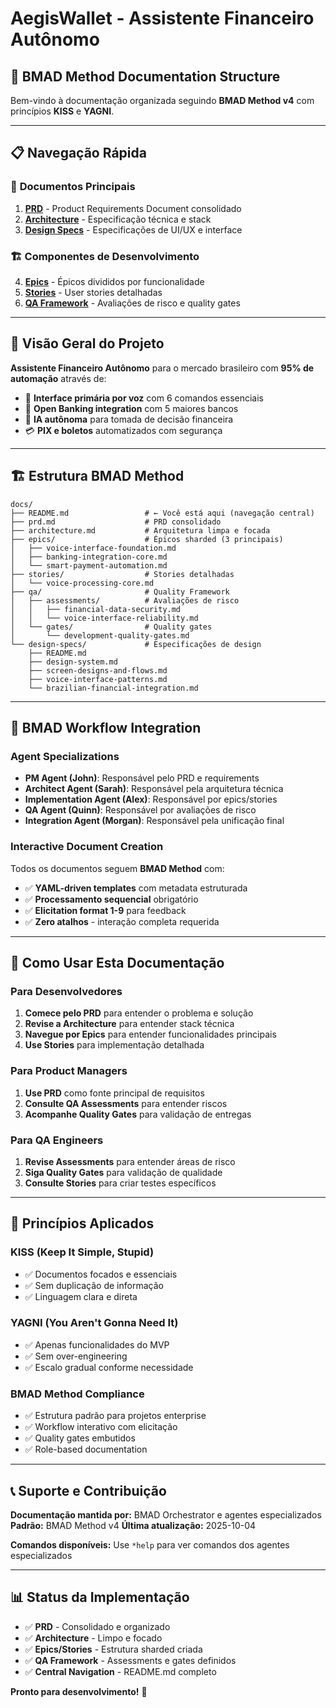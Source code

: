 # AegisWallet - Assistente Financeiro Autônomo

## 🎯 BMAD Method Documentation Structure

Bem-vindo à documentação organizada seguindo **BMAD Method v4** com princípios **KISS** e **YAGNI**.

---

## 📋 Navegação Rápida

### 🚀 **Documentos Principais**
1. **[PRD](./prd.md)** - Product Requirements Document consolidado
2. **[Architecture](./architecture.md)** - Especificação técnica e stack
3. **[Design Specs](./design-specs/)** - Especificações de UI/UX e interface

### 🏗️ **Componentes de Desenvolvimento**
4. **[Epics](./epics/)** - Épicos divididos por funcionalidade
5. **[Stories](./stories/)** - User stories detalhadas
6. **[QA Framework](./qa/)** - Avaliações de risco e quality gates

---

## 🎯 **Visão Geral do Projeto**

**Assistente Financeiro Autônomo** para o mercado brasileiro com **95% de automação** através de:
- 🎤 **Interface primária por voz** com 6 comandos essenciais
- 🏦 **Open Banking integration** com 5 maiores bancos
- 🤖 **IA autônoma** para tomada de decisão financeira
- 💳 **PIX e boletos** automatizados com segurança

---

## 🏗️ **Estrutura BMAD Method**

```
docs/
├── README.md                 # ← Você está aqui (navegação central)
├── prd.md                    # PRD consolidado
├── architecture.md           # Arquitetura limpa e focada
├── epics/                    # Épicos sharded (3 principais)
│   ├── voice-interface-foundation.md
│   ├── banking-integration-core.md
│   └── smart-payment-automation.md
├── stories/                  # Stories detalhadas
│   └── voice-processing-core.md
├── qa/                       # Quality Framework
│   ├── assessments/          # Avaliações de risco
│   │   ├── financial-data-security.md
│   │   └── voice-interface-reliability.md
│   └── gates/                # Quality gates
│       └── development-quality-gates.md
└── design-specs/             # Especificações de design
    ├── README.md
    ├── design-system.md
    ├── screen-designs-and-flows.md
    ├── voice-interface-patterns.md
    └── brazilian-financial-integration.md
```

---

## 🔄 **BMAD Workflow Integration**

### **Agent Specializations**
- **PM Agent (John)**: Responsável pelo PRD e requirements
- **Architect Agent (Sarah)**: Responsável pela arquitetura técnica
- **Implementation Agent (Alex)**: Responsável por epics/stories
- **QA Agent (Quinn)**: Responsável por avaliações de risco
- **Integration Agent (Morgan)**: Responsável pela unificação final

### **Interactive Document Creation**
Todos os documentos seguem **BMAD Method** com:
- ✅ **YAML-driven templates** com metadata estruturada
- ✅ **Processamento sequencial** obrigatório
- ✅ **Elicitation format 1-9** para feedback
- ✅ **Zero atalhos** - interação completa requerida

---

## 🚀 **Como Usar Esta Documentação**

### **Para Desenvolvedores**
1. **Comece pelo PRD** para entender o problema e solução
2. **Revise a Architecture** para entender stack técnica
3. **Navegue por Epics** para entender funcionalidades principais
4. **Use Stories** para implementação detalhada

### **Para Product Managers**
1. **Use PRD** como fonte principal de requisitos
2. **Consulte QA Assessments** para entender riscos
3. **Acompanhe Quality Gates** para validação de entregas

### **Para QA Engineers**
1. **Revise Assessments** para entender áreas de risco
2. **Siga Quality Gates** para validação de qualidade
3. **Consulte Stories** para criar testes específicos

---

## 🎯 **Princípios Aplicados**

### **KISS (Keep It Simple, Stupid)**
- ✅ Documentos focados e essenciais
- ✅ Sem duplicação de informação
- ✅ Linguagem clara e direta

### **YAGNI (You Aren't Gonna Need It)**
- ✅ Apenas funcionalidades do MVP
- ✅ Sem over-engineering
- ✅ Escalo gradual conforme necessidade

### **BMAD Method Compliance**
- ✅ Estrutura padrão para projetos enterprise
- ✅ Workflow interativo com elicitação
- ✅ Quality gates embutidos
- ✅ Role-based documentation

---

## 📞 **Suporte e Contribuição**

**Documentação mantida por:** BMAD Orchestrator e agentes especializados
**Padrão:** BMAD Method v4
**Última atualização:** 2025-10-04

**Comandos disponíveis:** Use `*help` para ver comandos dos agentes especializados

---

## 📊 **Status da Implementação**

- ✅ **PRD** - Consolidado e organizado
- ✅ **Architecture** - Limpo e focado  
- ✅ **Epics/Stories** - Estrutura sharded criada
- ✅ **QA Framework** - Assessments e gates definidos
- ✅ **Central Navigation** - README.md completo

**Pronto para desenvolvimento!** 🚀
